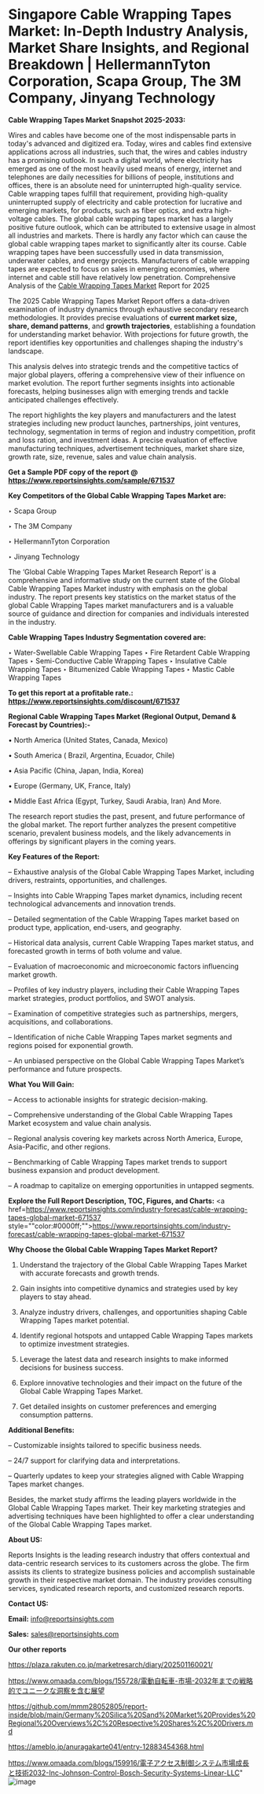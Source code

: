 # Singapore Cable Wrapping Tapes Market: In-Depth Industry Analysis, Market Share Insights, and Regional Breakdown | HellermannTyton Corporation, Scapa Group, The 3M Company, Jinyang Technology

<strong>Cable Wrapping Tapes Market Snapshot 2025-2033:</strong>

Wires and cables have become one of the most indispensable parts in today's advanced and digitized era. Today, wires and cables find extensive applications across all industries, such that, the wires and cables industry has a promising outlook. In such a digital world, where electricity has emerged as one of the most heavily used means of energy, internet and telephones are daily necessities for billions of people, institutions and offices, there is an absolute need for uninterrupted high-quality service. Cable wrapping tapes fulfill that requirement, providing high-quality uninterrupted supply of electricity and cable protection for lucrative and emerging markets, for products, such as fiber optics, and extra high-voltage cables. The global cable wrapping tapes market has a largely positive future outlook, which can be attributed to extensive usage in almost all industries and markets. There is hardly any factor which can cause the global cable wrapping tapes market to significantly alter its course. Cable wrapping tapes have been successfully used in data transmission, underwater cables, and energy projects. Manufacturers of cable wrapping tapes are expected to focus on sales in emerging economies, where internet and cable still have relatively low penetration. Comprehensive Analysis of the <a href=https://www.reportsinsights.com/sample/671537>Cable Wrapping Tapes Market</a> Report for 2025

The 2025 Cable Wrapping Tapes Market Report offers a data-driven examination of industry dynamics through exhaustive secondary research methodologies. It provides precise evaluations of <strong>current market size, share, demand patterns</strong>, and <strong>growth trajectories</strong>, establishing a foundation for understanding market behavior. With projections for future growth, the report identifies key opportunities and challenges shaping the industry's landscape.

This analysis delves into strategic trends and the competitive tactics of major global players, offering a comprehensive view of their influence on market evolution. The report further segments insights into actionable forecasts, helping businesses align with emerging trends and tackle anticipated challenges effectively.

The report highlights the key players and manufacturers and the latest strategies including new product launches, partnerships, joint ventures, technology, segmentation in terms of region and industry competition, profit and loss ration, and investment ideas. A precise evaluation of effective manufacturing techniques, advertisement techniques, market share size, growth rate, size, revenue, sales and value chain analysis.

<strong>Get a Sample PDF copy of the report @ <a href=https://www.reportsinsights.com/sample/671537 style=color:#0000ff;>https://www.reportsinsights.com/sample/671537</a></strong>

<strong>Key Competitors of the Global Cable Wrapping Tapes Market are:</strong>

‣ Scapa Group

‣ The 3M Company

‣ HellermannTyton Corporation

‣ Jinyang Technology

The ‘Global Cable Wrapping Tapes Market Research Report’ is a comprehensive and informative study on the current state of the Global Cable Wrapping Tapes Market industry with emphasis on the global industry. The report presents key statistics on the market status of the global Cable Wrapping Tapes market manufacturers and is a valuable source of guidance and direction for companies and individuals interested in the industry.

<strong>Cable Wrapping Tapes Industry Segmentation covered are:</strong>

‣ Water-Swellable Cable Wrapping Tapes
‣ Fire Retardent Cable Wrapping Tapes
‣ Semi-Conductive Cable Wrapping Tapes
‣ Insulative Cable Wrapping Tapes
‣ Bitumenized Cable Wrapping Tapes
‣ Mastic Cable Wrapping Tapes

<strong>To get this report at a profitable rate.: <a href=https://www.reportsinsights.com/discount/671537 style=color:#0000ff;>https://www.reportsinsights.com/discount/671537</a></strong>

<strong>Regional Cable Wrapping Tapes Market (Regional Output, Demand &amp; Forecast by Countries):-</strong>

• North America (United States, Canada, Mexico)

• South America ( Brazil, Argentina, Ecuador, Chile)

• Asia Pacific (China, Japan, India, Korea)

• Europe (Germany, UK, France, Italy)

• Middle East Africa (Egypt, Turkey, Saudi Arabia, Iran) And More.

The research report studies the past, present, and future performance of the global market. The report further analyzes the present competitive scenario, prevalent business models, and the likely advancements in offerings by significant players in the coming years.

<strong>Key Features of the Report:</strong>

– Exhaustive analysis of the Global Cable Wrapping Tapes Market, including drivers, restraints, opportunities, and challenges.

– Insights into Cable Wrapping Tapes market dynamics, including recent technological advancements and innovation trends.

– Detailed segmentation of the Cable Wrapping Tapes market based on product type, application, end-users, and geography.

– Historical data analysis, current Cable Wrapping Tapes market status, and forecasted growth in terms of both volume and value.

– Evaluation of macroeconomic and microeconomic factors influencing market growth.

– Profiles of key industry players, including their Cable Wrapping Tapes market strategies, product portfolios, and SWOT analysis.

– Examination of competitive strategies such as partnerships, mergers, acquisitions, and collaborations.

– Identification of niche Cable Wrapping Tapes market segments and regions poised for exponential growth.

– An unbiased perspective on the Global Cable Wrapping Tapes Market’s performance and future prospects.

<strong>What You Will Gain:</strong>

– Access to actionable insights for strategic decision-making.

– Comprehensive understanding of the Global Cable Wrapping Tapes Market ecosystem and value chain analysis.

– Regional analysis covering key markets across North America, Europe, Asia-Pacific, and other regions.

– Benchmarking of Cable Wrapping Tapes market trends to support business expansion and product development.

– A roadmap to capitalize on emerging opportunities in untapped segments.

<strong>Explore the Full Report Description, TOC, Figures, and Charts:</strong>
<a href=https://www.reportsinsights.com/industry-forecast/cable-wrapping-tapes-global-market-671537 style=""color:#0000ff;"">https://www.reportsinsights.com/industry-forecast/cable-wrapping-tapes-global-market-671537</a>

<strong>Why Choose the Global Cable Wrapping Tapes Market Report?</strong>

1. Understand the trajectory of the Global Cable Wrapping Tapes Market with accurate forecasts and growth trends.

2. Gain insights into competitive dynamics and strategies used by key players to stay ahead.

3. Analyze industry drivers, challenges, and opportunities shaping Cable Wrapping Tapes market potential.

4. Identify regional hotspots and untapped Cable Wrapping Tapes markets to optimize investment strategies.

5. Leverage the latest data and research insights to make informed decisions for business success.

6. Explore innovative technologies and their impact on the future of the Global Cable Wrapping Tapes Market.

7. Get detailed insights on customer preferences and emerging consumption patterns.

<strong>Additional Benefits:</strong>

– Customizable insights tailored to specific business needs.

– 24/7 support for clarifying data and interpretations.

– Quarterly updates to keep your strategies aligned with Cable Wrapping Tapes market changes.

Besides, the market study affirms the leading players worldwide in the Global Cable Wrapping Tapes market. Their key marketing strategies and advertising techniques have been highlighted to offer a clear understanding of the Global Cable Wrapping Tapes market.

<strong><strong>About US</strong>:</strong>

Reports Insights is the leading research industry that offers contextual and data-centric research services to its customers across the globe. The firm assists its clients to strategize business policies and accomplish sustainable growth in their respective market domain. The industry provides consulting services, syndicated research reports, and customized research reports.

<strong>Contact US:</strong>

<p class=><b>Email:</b> <a href=mailto:info@reportsinsights.com>info@reportsinsights.com</a></p>
<p class=><b>Sales:</b> <a href=mailto:sales@reportsinsights.com>sales@reportsinsights.com</a></p>

<strong>Our other reports</strong>

<a href=https://plaza.rakuten.co.jp/marketresarch/diary/202501160021/>https://plaza.rakuten.co.jp/marketresarch/diary/202501160021/</a>

<a href=https://www.omaada.com/blogs/155728/電動自転車-市場-2032年までの戦略的でユニークな洞察を含む展望>https://www.omaada.com/blogs/155728/電動自転車-市場-2032年までの戦略的でユニークな洞察を含む展望</a>

<a href=https://github.com/mmm28052805/report-inside/blob/main/Germany%20Silica%20Sand%20Market%20Provides%20Regional%20Overviews%2C%20Respective%20Shares%2C%20Drivers.md>https://github.com/mmm28052805/report-inside/blob/main/Germany%20Silica%20Sand%20Market%20Provides%20Regional%20Overviews%2C%20Respective%20Shares%2C%20Drivers.md</a>

<a href=https://ameblo.jp/anuragakarte041/entry-12883454368.html>https://ameblo.jp/anuragakarte041/entry-12883454368.html</a>

<a href=https://www.omaada.com/blogs/159916/電子アクセス制御システム市場成長と技術2032-Inc-Johnson-Control-Bosch-Security-Systems-Linear-LLC>https://www.omaada.com/blogs/159916/電子アクセス制御システム市場成長と技術2032-Inc-Johnson-Control-Bosch-Security-Systems-Linear-LLC</a>"
![image](https://github.com/user-attachments/assets/68134e0f-782e-4a0c-9a05-75013cd617dc)
